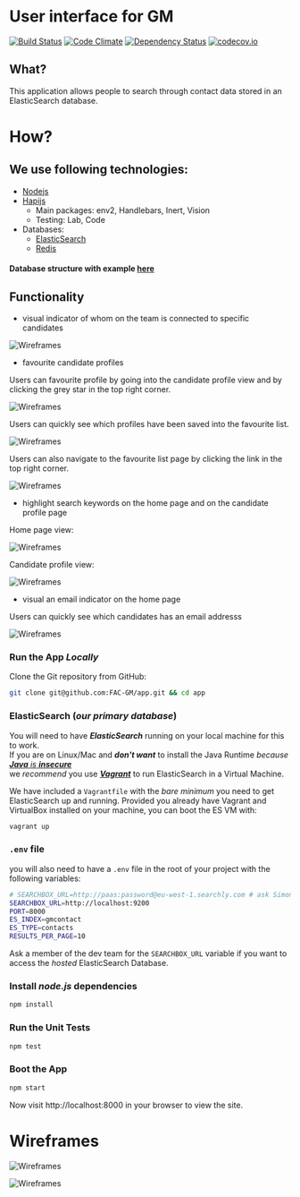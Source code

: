 # User interface for GM

[![Build Status](https://travis-ci.org/FAC-GM/app.svg?branch=master)](https://travis-ci.org/FAC-GM/app)
[![Code Climate](https://codeclimate.com/github/FAC-GM/app/badges/gpa.svg)](https://codeclimate.com/github/FAC-GM/app)
[![Dependency Status](https://david-dm.org/FAC-GM/app.svg)](https://david-dm.org/FAC-GM/app)
[![codecov.io](https://codecov.io/github/FAC-GM/app/coverage.svg?branch=master)](https://codecov.io/github/FAC-GM/app?branch=master)

## What?

This application allows people to search through
contact data stored in an ElasticSearch database.

# How?

## We use following technologies:

* [Nodejs](https://nodejs.org/en/)
* [Hapijs](http://hapijs.com/)
  * Main packages: env2, Handlebars, Inert, Vision
  * Testing: Lab, Code
* Databases:
  * [ElasticSearch](https://www.elastic.co/)
  * [Redis](http://redis.io/)

#### Database structure with example [here](https://github.com/FAC-GM/app/blob/master/DATA.md)

## Functionality

* visual indicator of whom on the team is connected to specific candidates

![Wireframes](https://github.com/FAC-GM/app/blob/master/wireframes/initials.png)

* favourite candidate profiles 

Users can favourite profile by going into the candidate profile view and by clicking the grey star in the top right corner.

![Wireframes](https://github.com/FAC-GM/app/blob/master/wireframes/star2.png)

Users can quickly see which profiles have been saved into the favourite list.

![Wireframes](https://github.com/FAC-GM/app/blob/master/wireframes/star.png)

Users can also navigate to the favourite list page by clicking the link in the top right corner.

![Wireframes](https://github.com/FAC-GM/app/blob/master/wireframes/favourite1.png)

* highlight search keywords on the home page and on the candidate profile page

Home page view: 

![Wireframes](https://github.com/FAC-GM/app/blob/master/wireframes/keywords.png)

Candidate profile view:

![Wireframes](https://github.com/FAC-GM/app/blob/master/wireframes/candidateProfile.png)

* visual an email indicator on the home page 

Users can quickly see which candidates has an email addresss

![Wireframes](https://github.com/FAC-GM/app/blob/master/wireframes/email.png)

### Run the App *Locally*

Clone the Git repository from GitHub:

```sh
git clone git@github.com:FAC-GM/app.git && cd app
```

### ElasticSearch (*our primary database*)

You will need to have ***ElasticSearch*** running on your local
machine for this to work.  
If you are on Linux/Mac and ***don't want*** to install the Java Runtime
*because* [***Java*** *is* ***insecure***](https://goo.gl/cqEhN4)  
we *recommend* you use [***Vagrant***](https://github.com/dwyl/learn-vagrant)
to run ElasticSearch in a Virtual Machine.  

We have included a `Vagrantfile` with the *bare minimum* you need to
get ElasticSearch up and running. Provided you already have
Vagrant and VirtualBox installed on your machine, you can boot the ES VM
with:

```sh
vagrant up
```


### `.env` file

you will also need to have a `.env` file in the root of your project
with the following variables:

```sh
# SEARCHBOX_URL=http://paas:password@eu-west-1.searchly.com # ask Simon for this
SEARCHBOX_URL=http://localhost:9200
PORT=8000
ES_INDEX=gmcontact
ES_TYPE=contacts
RESULTS_PER_PAGE=10
```
Ask a member of the dev team for the `SEARCHBOX_URL` variable if you
want to access the *hosted* ElasticSearch Database.

### Install *node.js* dependencies

```sh
npm install
```

### Run the Unit Tests

```sh
npm test
```

### Boot the App

```sh
npm start
```

Now visit http://localhost:8000 in your browser to view the site.


# Wireframes

![Wireframes](https://github.com/FAC-GM/app/blob/master/wireframes/mobile-first.png)

![Wireframes](https://github.com/FAC-GM/app/blob/master/wireframes/desktop-view.png)
